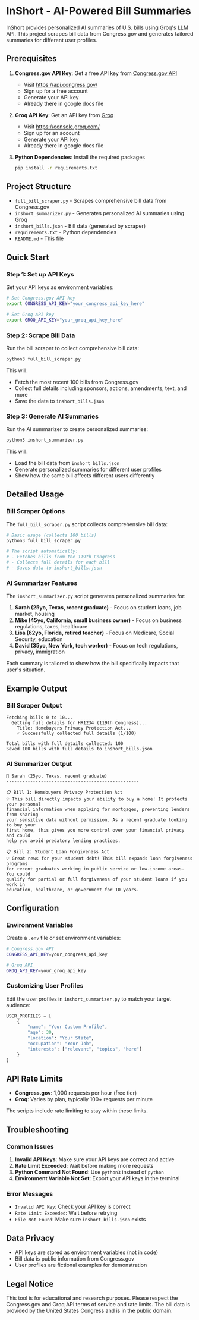 # InShort - AI-Powered Bill Summaries

InShort provides personalized AI summaries of U.S. bills using Groq's LLM API. This project scrapes bill data from Congress.gov and generates tailored summaries for different user profiles.

## Prerequisites

1. **Congress.gov API Key**: Get a free API key from [Congress.gov API](https://api.congress.gov/)
   - Visit https://api.congress.gov/
   - Sign up for a free account
   - Generate your API key
   - Already there in google docs file

2. **Groq API Key**: Get an API key from [Groq](https://console.groq.com/)
   - Visit https://console.groq.com/
   - Sign up for an account
   - Generate your API key
   - Already there in google docs file

3. **Python Dependencies**: Install the required packages
   ```bash
   pip install -r requirements.txt
   ```

## Project Structure

- `full_bill_scraper.py` - Scrapes comprehensive bill data from Congress.gov
- `inshort_summarizer.py` - Generates personalized AI summaries using Groq
- `inshort_bills.json` - Bill data (generated by scraper)
- `requirements.txt` - Python dependencies
- `README.md` - This file

## Quick Start

### Step 1: Set up API Keys

Set your API keys as environment variables:

```bash
# Set Congress.gov API key
export CONGRESS_API_KEY="your_congress_api_key_here"

# Set Groq API key
export GROQ_API_KEY="your_groq_api_key_here"
```

### Step 2: Scrape Bill Data

Run the bill scraper to collect comprehensive bill data:

```bash
python3 full_bill_scraper.py
```

This will:
- Fetch the most recent 100 bills from Congress.gov
- Collect full details including sponsors, actions, amendments, text, and more
- Save the data to `inshort_bills.json`

### Step 3: Generate AI Summaries

Run the AI summarizer to create personalized summaries:

```bash
python3 inshort_summarizer.py
```

This will:
- Load the bill data from `inshort_bills.json`
- Generate personalized summaries for different user profiles
- Show how the same bill affects different users differently

## Detailed Usage

### Bill Scraper Options

The `full_bill_scraper.py` script collects comprehensive bill data:

```bash
# Basic usage (collects 100 bills)
python3 full_bill_scraper.py

# The script automatically:
# - Fetches bills from the 119th Congress
# - Collects full details for each bill
# - Saves data to inshort_bills.json
```

### AI Summarizer Features

The `inshort_summarizer.py` script generates personalized summaries for:

1. **Sarah (25yo, Texas, recent graduate)** - Focus on student loans, job market, housing
2. **Mike (45yo, California, small business owner)** - Focus on business regulations, taxes, healthcare
3. **Lisa (62yo, Florida, retired teacher)** - Focus on Medicare, Social Security, education
4. **David (35yo, New York, tech worker)** - Focus on tech regulations, privacy, immigration

Each summary is tailored to show how the bill specifically impacts that user's situation.

## Example Output

### Bill Scraper Output
```
Fetching bills 0 to 10...
  Getting full details for HR1234 (119th Congress)...
    Title: Homebuyers Privacy Protection Act...
    ✓ Successfully collected full details (1/100)
  
Total bills with full details collected: 100
Saved 100 bills with full details to inshort_bills.json
```

### AI Summarizer Output
```
📱 Sarah (25yo, Texas, recent graduate)
--------------------------------------------------

📋 Bill 1: Homebuyers Privacy Protection Act
💡 This bill directly impacts your ability to buy a home! It protects your personal 
financial information when applying for mortgages, preventing lenders from sharing 
your sensitive data without permission. As a recent graduate looking to buy your 
first home, this gives you more control over your financial privacy and could 
help you avoid predatory lending practices.

📋 Bill 2: Student Loan Forgiveness Act
💡 Great news for your student debt! This bill expands loan forgiveness programs 
for recent graduates working in public service or low-income areas. You could 
qualify for partial or full forgiveness of your student loans if you work in 
education, healthcare, or government for 10 years.
```

## Configuration

### Environment Variables

Create a `.env` file or set environment variables:

```bash
# Congress.gov API
CONGRESS_API_KEY=your_congress_api_key

# Groq API
GROQ_API_KEY=your_groq_api_key
```

### Customizing User Profiles

Edit the user profiles in `inshort_summarizer.py` to match your target audience:

```python
USER_PROFILES = [
    {
        "name": "Your Custom Profile",
        "age": 30,
        "location": "Your State",
        "occupation": "Your Job",
        "interests": ["relevant", "topics", "here"]
    }
]
```

## API Rate Limits

- **Congress.gov**: 1,000 requests per hour (free tier)
- **Groq**: Varies by plan, typically 100+ requests per minute

The scripts include rate limiting to stay within these limits.

## Troubleshooting

### Common Issues

1. **Invalid API Keys**: Make sure your API keys are correct and active
2. **Rate Limit Exceeded**: Wait before making more requests
3. **Python Command Not Found**: Use `python3` instead of `python`
4. **Environment Variable Not Set**: Export your API keys in the terminal

### Error Messages

- `Invalid API Key`: Check your API key is correct
- `Rate Limit Exceeded`: Wait before retrying
- `File Not Found`: Make sure `inshort_bills.json` exists

## Data Privacy

- API keys are stored as environment variables (not in code)
- Bill data is public information from Congress.gov
- User profiles are fictional examples for demonstration

## Legal Notice

This tool is for educational and research purposes. Please respect the Congress.gov and Groq API terms of service and rate limits. The bill data is provided by the United States Congress and is in the public domain. 